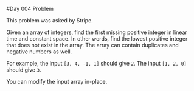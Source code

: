 #Day 004 Problem

This problem was asked by Stripe.

Given an array of integers, find the first missing positive integer in linear time and constant space. In other words, 
find the lowest positive integer that does not exist in the array. The array can contain duplicates and negative numbers
 as well.

For example, the input `[3, 4, -1, 1]` should give `2`. The input `[1, 2, 0]` should give `3`.

You can modify the input array in-place.
